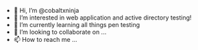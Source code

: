 - 👋 Hi, I’m @cobaltxninja
- 👀 I’m interested in web application and active directory testing!
- 🌱 I’m currently learning all things pen testing
- 💞️ I’m looking to collaborate on ...
- 📫 How to reach me ...

